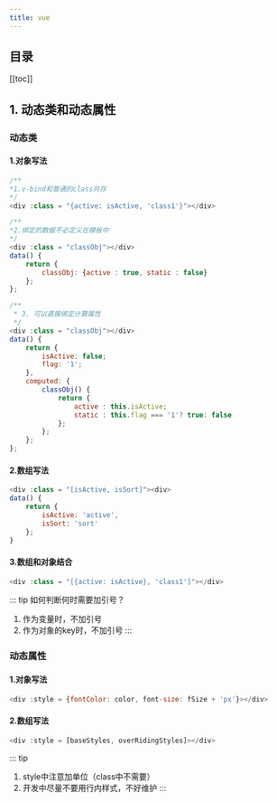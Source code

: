 ```yaml
---
title: vue
---
```


## 目录
[[toc]]

## 1. 动态类和动态属性
### 动态类
#### 1.对象写法
```js
/**
*1.v-bind和普通的class共存
*/
<div :class = "{active: isActive, 'class1'}"></div>

/**
*2.绑定的数据不必定义在模板中
*/
<div :class = "classObj"></div>
data() {
    return {
        classObj: {active : true, static : false}
    };
};

/**
 * 3. 可以直接绑定计算属性
 */
<div :class = "classObj"></div>
data() {
    return {
        isActive: false;
        flag: '1';
    },
    computed: {
        classObj() { 
            return {
                active : this.isActive;
                static : this.flag === '1'? true: false
            };
        };
    };
};
```
#### 2.数组写法
```js
<div :class = "[isActive, isSort]"><div>
data() {
    return {
        isActive: 'active',
        isSort: 'sort'
    };
}
```
#### 3.数组和对象结合
```js
<div :class = "[{active: isActive}, 'class1']"></div>
```
::: tip
如何判断何时需要加引号？
1. 作为变量时，不加引号
2. 作为对象的key时，不加引号
:::

### 动态属性
#### 1.对象写法
```js
<div :style = {fontColor: color, font-size: fSize + 'px'}></div>
```
#### 2.数组写法
```js
<div :style = [baseStyles, overRidingStyles]></div>
```
::: tip
1. style中注意加单位（class中不需要）
2. 开发中尽量不要用行内样式，不好维护
::: 




